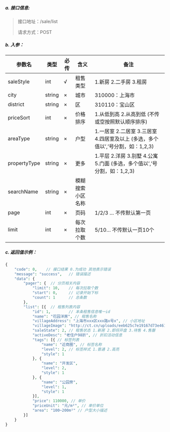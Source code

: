##### a. 接口信息: 
> 接口地址：/sale/list
> 
> 请求方式：POST


##### b. 入参：

| 参数名 | 类型 | 必传 | 含义 | 备注 |
| --- | --- | --- | --- | --- |
| saleStyle | int | √ | 租售类型 | 1.新房 2.二手房 3.租房 |
| city | string | × | 城市 | 310000：上海市 |
| district | string | × | 区 | 310110：宝山区 |
| priceSort | int | × | 价格排序 | 1.从低到高 2.从高到低 (不传或空按照默认顺序排序) |
| areaType | string | × | 户型 | 1.一居室 2.二居室 3.三居室 4.四居室及以上 (多选，多个值以’,’号分割，如：1,2,3) |
| propertyType | string | × | 更多 | 1.平层 2.洋房 3.别墅 4.公寓 5.门面 (多选，多个值以’,’号分割，如：1,2,3) |
| searchName | string | × | 模糊搜索小区名称 |  |
| page | int | × | 页码 | 1/2/3 …    不传默认第一页 |
| limit | int | × | 每次拉取个数 | 5/10…    不传默认一页10个 |

##### c. 返回值示例：

``` php
{
	"code": 0,    // 接口结果 0.为成功 其他表示错误
	"message": "success",   // 错误描述
	"data": {
		"pager": {  // 分页相关内容
			"limit": 10,    // 每次拉取个数
			"start": 0,     // 记录开始下标
			"count": 1      // 总条数
		},
		"list": [{  // 租售列表内容
			"id": 1,        // 本条租售信息唯一id
			"name": "花园洋房", // 租售名称
			"villageAddress": "上海市xxx区xxx路x号x", // 小区地址
			"villageImage": "http://ct.cn/uploads/eeb625c7e19167d73e461ffa0202640a.png", // 小区缩略图
			"saleState": 2, // 租售状态 1.新房 2.即将开盘 3.待售 4.售罄
			"activeDesc": "老住户98折", // 折扣活动信息
			"tags": [{ // 标签列表
				"name": "近商圈", // 标签名称
				"level": 2, // 标签样式 1.普通 2.高亮
				"style": 1
			}, {
				"name": "开发区",
				"level": 2,
				"style": 1
			}, {
				"name": "公园旁",
				"level": 1,
				"style": 1
			}],
			"price": 110000, // 单价
			"priceUnit": "元/m²", // 单价单位
			"area": "100~200m²" // 户型大小描述
		}]
	}
}
```


